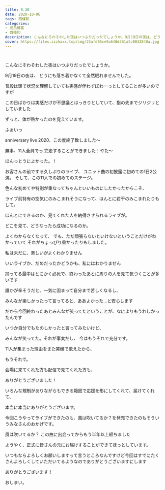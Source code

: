 ```yaml
---
title: 9.30
date: 2020-10-06
tags: 西條和
categories: 
- 成员博客
- 西條和
description: こんなにそわそわした夜はいつぶりだったでしょうか。9月19日の夜は、どうにも落ち着かなくて全然眠れませんでした。...
cover: https://files.zzzhxxx.top/img/25afd95ce9a640d361a2c0032848a.jpg 
---
```


        ﻿


















こんなにそわそわした夜はいつぶりだったでしょうか。













9月19日の夜は、
どうにも落ち着かなくて全然眠れませんでした。















普段は頭で状況を理解していても実感が伴わずぽわーっとしてることが多いのですが












この日ばかりは実感だけが不思議とはっきりとしていて、指の先までジリジリとしていました







ずっと、体が熱かったのを覚えています。



























ふぁいっ














anniversary live 2020、この度終了致しました〜








無事、11人全員でっ
完走することができました！やた〜












ほんっとうによかった。！




















お客さんの前でする久しぶりのライブ、
ユニット曲の初披露に初めての1日2公演。
そして、この11人での初めてのステージ。

















色んな初めてや特別が重なってちゃんといいものにしたかったからこそ、

ライブ前特有の空気にのみこまれそうになって、ほんとに若干のみこまれたりもして。












ほんとにできるのか、見てくれた人を納得させられるライブが。





どこを見て、どうなったら成功になるのか。

















よくわからなくなって、
でも、ただ頑張らないといけないということだけがわかっていて
それがちょっぴり重かったりもしました。




















私は未だに、楽しいがよくわかりません










いいライブか、だめだったかどうかも、私にはわかりません













踊ってる最中はとにかく必死で、終わったあとに周りの人を見て気づくことが多いです














誰かが辛そうだと、一気に固まって自分まで苦しくなるし、









みんなが楽しかったって言ってると、ああよかった…と安心します





















だから今回終わったあとみんなが笑ってたということが、なによりもうれしかったんです















いつか自分でもたのしかったと言ってみたいけど、

みんなが笑ってた。それが事実だし、
今はもうそれで充分です。












11人が集まった理由をまた笑顔で歌えたから、

もうそれで。

















会場に来てくれた方も配信で見てくれた方も、



ありがとうございました！














いろんな規制がありながらもできる範囲で応援を形にしてくれて、届けてくれて、

本当に本当にありがとうございます。











今回こうやってライブができたのも、風は吹いてるか？を発売できたのもそういうみなさんのおかげです。























風は吹いてるか？
この曲に出会ってからもう半年以上経ちました






ようやく、正式に皆さんの元にお届けすることができてほっとしています。
















いつもならよろしくお願いしますって言うところなんですけど今回はすでにたくさんよろしくしていただいてるようなのでありがとうございますにします















ありがとうございます！
























おしまい。


